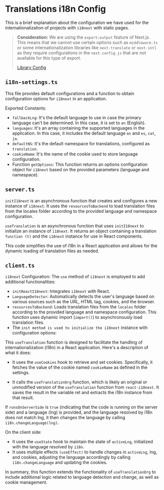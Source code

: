 # Translations i18n Config

This is a brief explanation about the configuration we have used for the internationalization of projects with `i18next` with static pages.

> **Consideration:** We are using the `export:output` feature of Next.js. This means that we cannot use certain options such as `middleware.ts` or some internationalization libraries like `next-translate` or `next-intl` as they require configurations in the `next.config.js` that are not available for this type of export.
>
> [Library Config](https://locize.com/blog/next-app-dir-i18n/)

## `i18n-settings.ts`

This file provides default configurations and a function to obtain configuration options for `i18next` in an application.

Exported Constants:

-   `fallbackLng`: It's the default language to use in case the primary language can't be determined. In this case, it is set to `en` (English).
-   `languages`: It's an array containing the supported languages in the application. In this case, it includes the default language `en` and `es`, `cat`, `ja`.
-   `defaultNS`: It's the default namespace for translations, configured as `translation`.
-   `cookieName`: It's the name of the cookie used to store language configuration.
-   Function `getOptions`: This function returns an options configuration object for `i18next` based on the provided parameters (language and namespace).

## `server.ts`

`initI18next` is an asynchronous function that creates and configures a new instance of `i18next`. It uses the `resourcesToBackend` to load translation files from the locales folder according to the provided language and namespace configuration.

`useTranslation` is an asynchronous function that uses `initI18next` to initialize an instance of `i18next`. It returns an object containing a translation `function (t)` and the `i18next` instance for use in React components.

This code simplifies the use of i18n in a React application and allows for the dynamic loading of translation files as needed.

## `client.ts`

`i18next` Configuration: The `use` method of `i18next` is employed to add additional functionalities:

-   `initReactI18next`: Integrates `i18next` with React.
-   `LanguageDetector`: Automatically detects the user's language based on various sources such as the URL, HTML tag, cookies, and the browser.
-   `resourcesToBackend`: Loads translation files from the `locales` folder according to the provided language and namespace configuration. This function uses dynamic import (`import()`) to asynchronously load translation files.
-   The `init method is used to initialize the i18next` instance with configuration options:

This `useTranslation` function is designed to facilitate the handling of internationalization (i18n) in a React application. Here's a description of what it does:

-   It uses the `useCookies` hook to retrieve and set cookies. Specifically, it fetches the value of the cookie named `cookieName` as defined in the settings.

-   It calls the `useTranslationOrg` function, which is likely an original or unmodified version of the `useTranslation` function from `react-i18next`. It saves the result in the variable ret and extracts the i18n instance from that result.

If `runsOnServerSide` is `true` (indicating that the code is running on the server side) and a language (lng) is provided, and the language resolved by i18n does not match lng, it then changes the language by calling `i18n.changeLanguage(lng)`.

On the client side:

-   It uses the `useState` hook to maintain the state of `activeLng`, initialized with the language resolved by `i18n`.
-   It uses multiple effects `(useEffect)` to handle changes in `activeLng`, lng, and cookies, adjusting the language accordingly by calling `i18n.changeLanguage` and updating the cookies.

In summary, this function extends the functionality of `useTranslationOrg` to include additional logic related to language detection and change, as well as cookie management.
